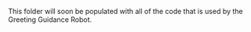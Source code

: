 This folder will soon be populated with all of the code that is used by the Greeting Guidance Robot. 
